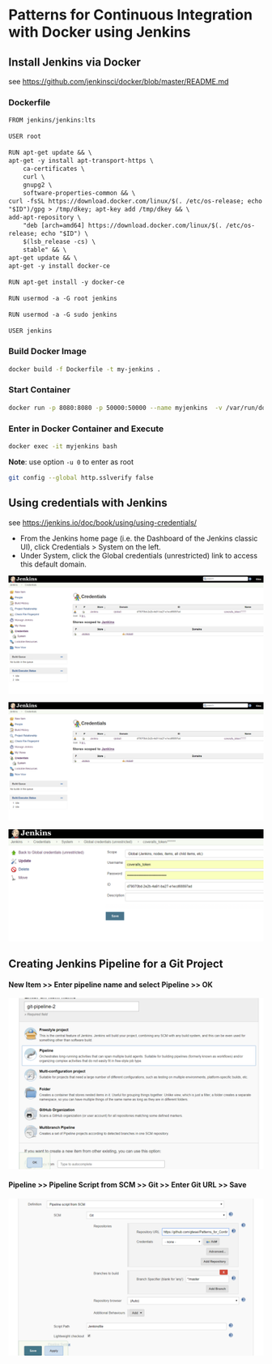 # Patterns for Continuous Integration with Docker using Jenkins 

## Install Jenkins via Docker 

see https://github.com/jenkinsci/docker/blob/master/README.md

### Dockerfile 
 
```docker
FROM jenkins/jenkins:lts

USER root

RUN apt-get update && \
apt-get -y install apt-transport-https \
    ca-certificates \
    curl \
    gnupg2 \
    software-properties-common && \
curl -fsSL https://download.docker.com/linux/$(. /etc/os-release; echo "$ID")/gpg > /tmp/dkey; apt-key add /tmp/dkey && \
add-apt-repository \
    "deb [arch=amd64] https://download.docker.com/linux/$(. /etc/os-release; echo "$ID") \
    $(lsb_release -cs) \
    stable" && \
apt-get update && \
apt-get -y install docker-ce

RUN apt-get install -y docker-ce

RUN usermod -a -G root jenkins

RUN usermod -a -G sudo jenkins

USER jenkins

```

### Build Docker Image 

```sh
docker build -f Dockerfile -t my-jenkins . 
```

### Start Container 

```sh
docker run -p 8080:8080 -p 50000:50000 --name myjenkins  -v /var/run/docker.sock:/var/run/docker.sock my-jenkins  
```
  
### Enter in Docker Container and Execute

```sh
docker exec -it myjenkins bash
```

__Note__: use option ```-u 0``` to enter as root 

```sh
git config --global http.sslverify false
```

## Using credentials with Jenkins 

see https://jenkins.io/doc/book/using/using-credentials/ 

* From the Jenkins home page (i.e. the Dashboard of the Jenkins classic UI), click Credentials > System on the left.
* Under System, click the Global credentials (unrestricted) link to access this default domain.

![Using credentials with Jenkins](https://raw.githubusercontent.com/gtesei/Patterns_for_Continuous_Integration_Docker_Jenkins/master/img/jen_cred.PNG)


![Using credentials with Jenkins](https://raw.githubusercontent.com/gtesei/Patterns_for_Continuous_Integration_Docker_Jenkins/master/img/jen_cred.PNG)

![Using credentials with Jenkins](https://raw.githubusercontent.com/gtesei/Patterns_for_Continuous_Integration_Docker_Jenkins/master/img/jen_cred2.PNG)

## Creating Jenkins Pipeline for a Git Project 

#### New Item >> Enter pipeline name and select Pipeline >> OK 

![New Item >> Enter pipeline name and select Pipeline >> OK](https://raw.githubusercontent.com/gtesei/Patterns_for_Continuous_Integration_Docker_Jenkins/master/img/jen_pip.PNG)

#### Pipeline >> Pipeline Script from SCM >> Git >> Enter Git URL >> Save 

![Pipeline >> Pipeline Script from SCM >> Git](https://raw.githubusercontent.com/gtesei/Patterns_for_Continuous_Integration_Docker_Jenkins/master/img/jen_pip2.PNG)

